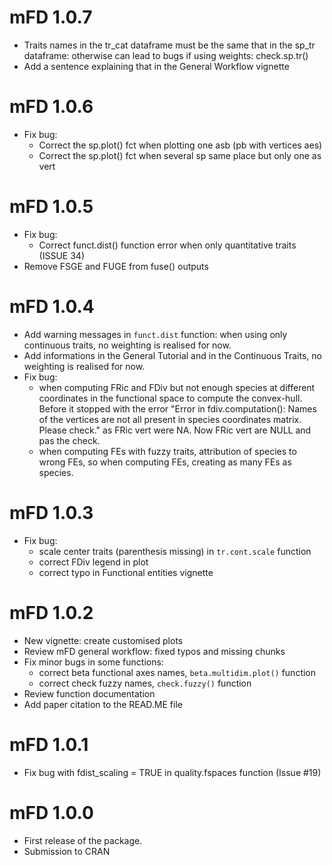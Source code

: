 # mFD 1.0.7
* Traits names in the tr_cat dataframe must be the same that in the sp_tr
dataframe: otherwise can lead to bugs if using weights: check.sp.tr()
* Add a sentence explaining that in the General Workflow vignette

# mFD 1.0.6
* Fix bug:
  * Correct the sp.plot() fct when plotting one asb (pb with vertices aes)
  * Correct the sp.plot() fct when several sp same place but only one as vert

# mFD 1.0.5
* Fix bug:
  * Correct funct.dist() function error when only quantitative traits (ISSUE 34)
* Remove FSGE and FUGE from fuse() outputs

# mFD 1.0.4
* Add warning messages in `funct.dist` function: when using only continuous 
traits, no weighting is realised for now.
* Add informations in the General Tutorial and in the Continuous Traits,
no weighting is realised for now.
* Fix bug:
  * when computing FRic and FDiv but not enough species at different
coordinates in the functional space to compute the convex-hull. Before it 
stopped with the error "Error in fdiv.computation(): Names of the vertices are 
not all present in species coordinates matrix. Please check." as FRic vert
were NA. Now FRic vert are NULL and pas the check.
  * when computing FEs with fuzzy traits, attribution of species to wrong FEs,
so when computing FEs, creating as many FEs as species.

# mFD 1.0.3

* Fix bug: 
  * scale center traits (parenthesis missing) in `tr.cont.scale` function
  * correct FDiv legend in plot
  * correct typo in Functional entities vignette

# mFD 1.0.2

* New vignette: create customised plots
* Review mFD general workflow: fixed typos and missing chunks
* Fix minor bugs in some functions:
  * correct beta functional axes names, `beta.multidim.plot()` function
  * correct check fuzzy names, `check.fuzzy()` function
* Review function documentation
* Add paper citation to the READ.ME file

# mFD 1.0.1

* Fix bug with fdist_scaling = TRUE in quality.fspaces function (Issue #19)


# mFD 1.0.0

* First release of the package.
* Submission to CRAN





